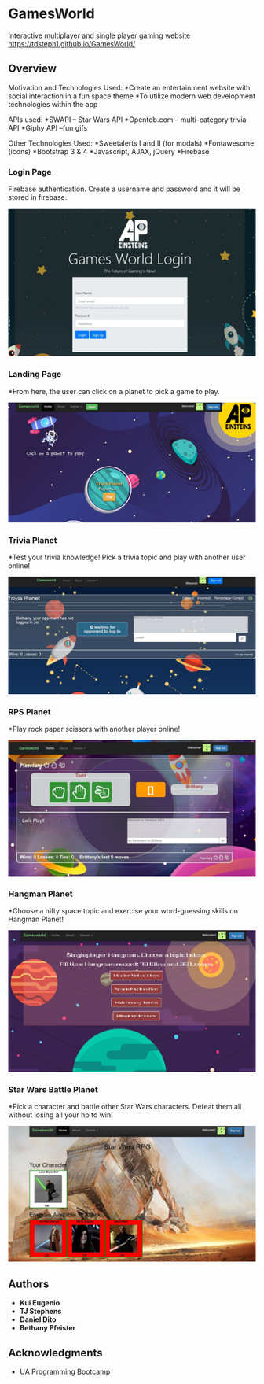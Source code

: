 # GamesWorld

Interactive multiplayer and single player gaming website
https://tdsteph1.github.io/GamesWorld/

## Overview

Motivation and Technologies Used:
*Create an entertainment website with social interaction in a fun space theme
*To utilize modern web development technologies within the app

APIs used:
*SWAPI – Star Wars API
*Opentdb.com – multi-category trivia API
*Giphy API –fun gifs

Other Technologies Used:
*Sweetalerts I and II (for modals)
*Fontawesome (icons)
*Bootstrap 3 & 4
*Javascript, AJAX, jQuery
*Firebase

### Login Page

Firebase authentication.  Create a username and password and it will be stored in firebase.

![Screenshot](assets/images/screenshot_login.JPG)

### Landing Page

*From here, the user can click on a planet to pick a game to play.

![Screenshot](assets/images/screenshot_landingpage.JPG)

### Trivia Planet

*Test your trivia knowledge! Pick a trivia topic and play with another user online!

![Screenshot](assets/images/screenshot_trivia.JPG)

### RPS Planet

*Play rock paper scissors with another player online!

![Screenshot](assets/images/screenshot_rps.JPG)


### Hangman Planet

*Choose a nifty space topic and exercise your word-guessing skills on Hangman Planet!

![Screenshot](assets/images/screenshot_hangman.JPG)

### Star Wars Battle Planet

*Pick a character and battle other Star Wars characters. Defeat them all without losing all your hp to win!

![Screenshot](assets/images/screenshot_starwars.JPG)

## Authors

* **Kui Eugenio** 
* **TJ Stephens** 
* **Daniel Dito** 
* **Bethany Pfeister** 

## Acknowledgments

* UA Programming Bootcamp
